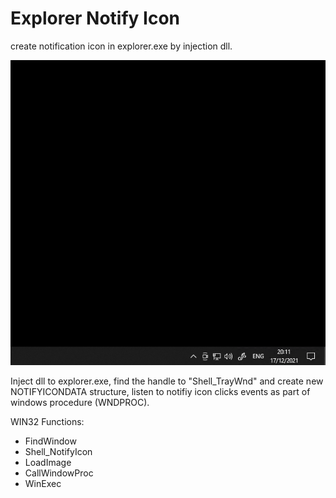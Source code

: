 # Explorer Notify Icon
create notification icon in explorer.exe by injection dll.

![alt text](https://raw.githubusercontent.com/proxytype/Explorer-Notify-Icon/main/notifyicon.gif)

Inject dll to explorer.exe, find the handle to "Shell_TrayWnd" and create new NOTIFYICONDATA structure,
listen to notifiy icon clicks events as part of windows procedure (WNDPROC).

WIN32 Functions:

* FindWindow
* Shell_NotifyIcon
* LoadImage
* CallWindowProc
* WinExec
